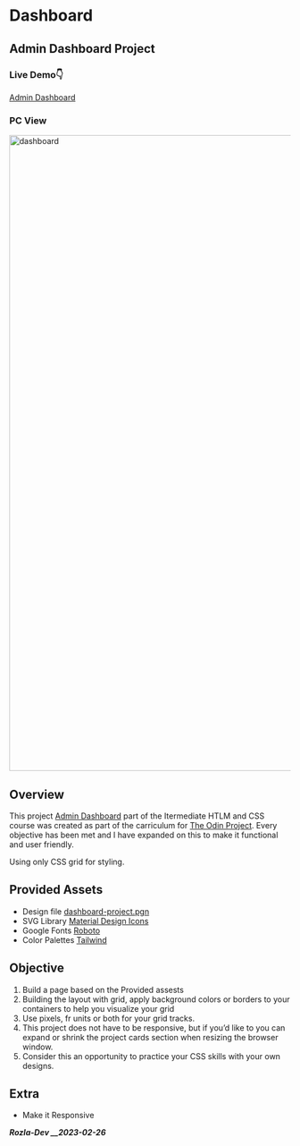 # Dashboard

## Admin Dashboard Project

### Live Demo:point_down:
<a href="https://curveservices.github.io/dashboard/" target="blank_">Admin Dashboard</a>

### PC View
<img width="1137" alt="dashboard" src="https://user-images.githubusercontent.com/101556296/221431392-77596deb-68ef-47a0-ae47-39d662ded89a.png">

## Overview 

This project <a href="https://www.theodinproject.com/lessons/node-path-intermediate-html-and-css-admin-dashboard">Admin Dashboard</a> part of the Itermediate HTLM and CSS course was created as part of the carriculum for <a href="https://www.theodinproject.com/">The Odin Project</a>. Every objective has been met and I have expanded on this to make it functional and user friendly.

Using only CSS grid for styling.

## Provided Assets

- Design file <a href="https://cdn.statically.io/gh/TheOdinProject/curriculum/43cc6ab69fdfbef40d431a65677d2144668930ac/intermediate_html_css/grid/project_admin_dashboard/imgs/dashboard-project.png">dashboard-project.pgn</a>
- SVG Library <a href="https://pictogrammers.com/library/mdi/"> Material Design Icons</a>
- Google Fonts <a href="https://fonts.google.com/?query=Roboto"> Roboto</a>
- Color Palettes <a href="https://tailwindcss.com/docs/customizing-colors">Tailwind</a>

## Objective 

1. Build a page based on the Provided assests
2. Building the layout with grid, apply background colors or borders to your containers to help you visualize your grid
3. Use pixels, fr units or both for your grid tracks.
4. This project does not have to be responsive, but if you’d like to you can expand or shrink the project cards section when resizing the browser window.
5. Consider this an opportunity to practice your CSS skills with your own designs.

## Extra

- Make it Responsive

***Rozla-Dev __2023-02-26***

